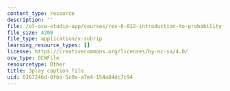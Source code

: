 ```yaml
---
content_type: resource
description: ''
file: /ol-ocw-studio-app/courses/res-6-012-introduction-to-probability-spring-2018/6367246d8fbd5c9aa7e4154a84dc7c94_jPB9zI8F7rE.vtt
file_size: 4200
file_type: application/x-subrip
learning_resource_types: []
license: https://creativecommons.org/licenses/by-nc-sa/4.0/
ocw_type: OCWFile
resourcetype: Other
title: 3play caption file
uid: 6367246d-8fbd-5c9a-a7e4-154a84dc7c94
---
```


